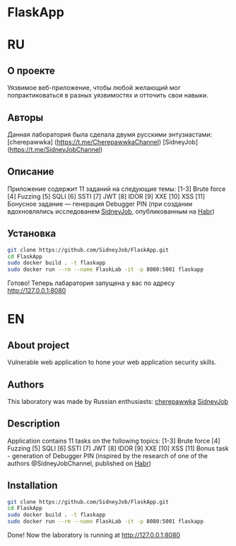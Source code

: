 # FlaskApp

# RU

## О проекте
Уязвимое веб-приложение, чтобы любой желающий мог попрактиковаться в разных уязвимостях и отточить свои навыки.


## Авторы
Данная лаборатория была сделала двумя русскими энтузиастами:
[cherepawwka] (https://t.me/CherepawwkaChannel)
[SidneyJob] (https://t.me/SidneyJobChannel)


## Описание
Приложение содержит 11 заданий на следующие темы:
[1-3] Brute force
[4] Fuzzing
[5] SQLI
[6] SSTI
[7] JWT
[8] IDOR
[9] XXE
[10] XSS
[11] Бонусное задание — генерация Debugger PIN (при создании вдохновлялись исследованем [SidneyJob](https://t.me/SidneyJobChannel), опубликованным на [Habr](https://habr.com/ru/articles/738238/))


## Установка
```bash
git clone https://github.com/SidneyJob/FlaskApp.git
cd FlaskApp
sudo docker build . -t flaskapp
sudo docker run --rm --name FlaskLab -it -p 8080:5001 flaskapp
```

Готово! Теперь лабаратория запущена у вас по адресу http://127.0.0.1:8080


# EN

## About project
Vulnerable web application to hone your web application security skills.


## Authors
This laboratory was made by Russian enthusiasts:
[cherepawwka](https://t.me/CherepawwkaChannel)
[SidneyJob](https://t.me/SidneyJobChannel)


## Description
Application contains 11 tasks on the following topics:
[1-3] Brute force
[4] Fuzzing
[5] SQLI
[6] SSTI
[7] JWT
[8] IDOR
[9] XXE
[10] XSS
[11] Bonus task - generation of Debugger PIN (inspired by the research of one of the authors @SidneyJobChannel, published on [Habr](https://habr.com/ru/articles/738238/))

## Installation
```bash
git clone https://github.com/SidneyJob/FlaskApp.git
cd FlaskApp
sudo docker build . -t flaskapp
sudo docker run --rm --name FlaskLab -it -p 8080:5001 flaskapp
```

Done! Now the laboratory is running at http://127.0.0.1:8080